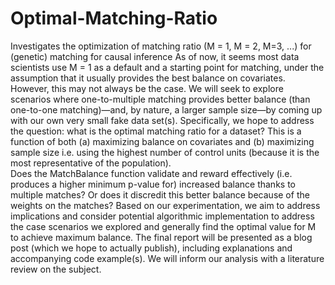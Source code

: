 # Optimal-Matching-Ratio
Investigates the optimization of matching ratio (M = 1, M = 2, M=3, ...) for (genetic) matching for causal inference
As of now, it seems most data scientists use M = 1 as a default and a starting point for matching, under the assumption that it usually provides the best balance on covariates.  However, this may not always be the case.  We will seek to explore scenarios where one-to-multiple matching provides better balance (than one-to-one matching)—and, by nature, a larger sample size—by coming up with our own very small fake data set(s). 
Specifically, we hope to address the question: what is the optimal matching ratio for a dataset?  This is a function of both (a) maximizing balance on covariates and (b) maximizing sample size i.e. using the highest number of control units (because it is the most representative of the population).  
Does the MatchBalance function validate and reward effectively (i.e. produces a higher minimum p-value for) increased balance thanks to multiple matches?  Or does it discredit this better balance because of the weights on the matches?  Based on our experimentation, we aim to address implications and consider potential algorithmic implementation to address the case scenarios we explored and generally find the optimal value for M to achieve maximum balance.
The final report will be presented as a blog post (which we hope to actually publish), including explanations and accompanying code example(s).  We will inform our analysis with a literature review on the subject.
